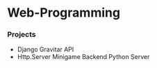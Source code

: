 # Web-Programming

### Projects
- Django Gravitar API 
- Http.Server Minigame Backend Python Server
